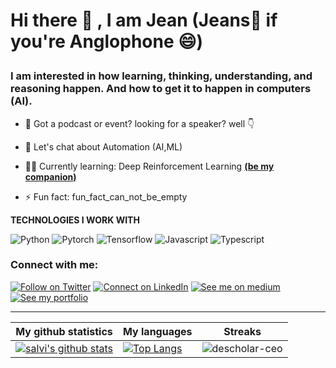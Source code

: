

<!--
**salviosage/salviosage** is a ✨ _special_ ✨ repository because its `README.md` (this file) appears on your GitHub profile.
### Hi there 👋
Here are some ideas to get you started:

- 🔭 I’m currently working on ...
- 🌱 I’m currently learning ...
- 👯 I’m looking to collaborate on ...
- 🤔 I’m looking for help with ...
- 💬 Ask me about ...
- 📫 How to reach me: ...
- 😄 Pronouns: ...
- ⚡ Fun fact: ...
-->

# <p align='left'> Hi there 👋 , I am Jean (Jeans👖 if you're Anglophone 😄) </p>
<!-- 
---

![Brand](firstCover.jpg)

--- -->


 <p align='center'>
<h3>I am interested in how learning, thinking, understanding, and reasoning happen. And how to get it to happen in computers (AI). </h3>
<!-- 
 Checkout my linkedin - **[MY LINKEDIN](https://www.linkedin.com/in/jean-salvi/)**  -->

- 👯 Got a podcast or event? looking for a speaker? well 👇 

- 💬 Let's chat about Automation (AI,ML) 
-  👩‍💻 Currently learning: Deep Reinforcement Learning  **[(be my companion)](https://github.com/salviosage/Deep_R_Learning)** 
- ⚡ Fun fact: fun_fact_can_not_be_empty  

**TECHNOLOGIES I WORK WITH**

![Python](https://img.shields.io/badge/python%20-%23E34F26.svg?&style=for-the-badge&logo=python&logoColor=white)
![Pytorch](https://img.shields.io/badge/pytorch%20-%231572B6.svg?&style=for-the-badge&logo=pytorch&logoColor=white)
![Tensorflow](https://img.shields.io/badge/-tensorflow-blue?style=for-the-badge&logo=tensorflow&logoColor=white)
![Javascript](https://img.shields.io/badge/-Javascript-ffb400?style=for-the-badge&logo=javascript&logoColor=ffff3f)
![Typescript](https://img.shields.io/badge/-Typescript-fblue?style=for-the-badge&logo=typescript&logoColor=ffff3f)


<!--  🌐 **REACH ME ON**

- [![Linkedin:Jean Salvi](https://img.shields.io/badge/-Jean_Salvi-blue?style=flat-square&logo=Linkedin&logoColor=white&link=https://www.linkedin.com/in/jean-salvi/)](https://www.linkedin.com/in/jean-salvi/)
- [![Medium:Jean Salvi](https://img.shields.io/badge/-Salviosage-black?style=flat-square&logo=Medium&logoColor=white&link=https://medium.com/@salviosage)](https://medium.com/@salviosage)
- [![Twitter: salviosage](https://img.shields.io/twitter/follow/salviosage?style=social)](https://twitter.com/salviosage)

 -->
</p>

<!-- 
**GITHUB STAT'S**

![stats](https://github-readme-stats.vercel.app/api?username=salviosage&show_icons=true&theme=synthwave)

[![GitHub salviosage](https://img.shields.io/github/followers/salviosage?label=follow&style=social)](https://github.com/salviosage) -->


### Connect with me:

[![Follow on Twitter](https://img.shields.io/badge/--twitter?label=Twitter&logo=Twitter&style=social)](https://twitter.com/salviosage) [![Connect on LinkedIn](https://img.shields.io/badge/--linkedin?label=LinkedIn&logo=LinkedIn&style=social)](https://www.linkedin.com/in/jean-salvi) [![See me on medium](https://img.shields.io/badge/--medium?label=Medium&logo=medium&style=social)](https://medium.com/@salviosage)  [![See my portfolio](https://img.shields.io/badge/--portfolio?label=Portfolio&logo=portfolio&style=social)](https://twitter.com/salviosage) 
___

|My github statistics|My languages|Streaks|
|-|-|-|
|[![salvi's github stats](https://github-readme-stats.vercel.app/api?username=salviosage&show_icons=true&theme=synthwave)](https://github.com/salviosage)|[![Top Langs](https://github-readme-stats.vercel.app/api/top-langs/?username=salviosage&show_icons=true&theme=dark&layout=compact&hide_title=true)](https://github.com/salviosage)|![descholar-ceo](https://github-readme-streak-stats.herokuapp.com/?user=salviosage&theme=dark)


